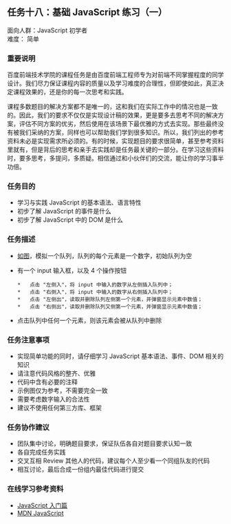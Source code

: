 ## 任务十八：基础 JavaScript 练习（一）

面向人群：JavaScript 初学者  
难度：	简单


### 重要说明

百度前端技术学院的课程任务是由百度前端工程师专为对前端不同掌握程度的同学设计。我们尽力保证课程内容的质量以及学习难度的合理性，但即使如此，真正决定课程效果的，还是你的每一次思考和实践。

课程多数题目的解决方案都不是唯一的，这和我们在实际工作中的情况也是一致的。因此，我们的要求不仅仅是实现设计稿的效果，更是要多去思考不同的解决方案，评估不同方案的优劣，然后使用在该场景下最优雅的方式去实现。那些最终没有被我们采纳的方案，同样也可以帮助我们学到很多知识。所以，我们列出的参考资料未必是实现需求所必须的。有的时候，实现题目的要求很简单，甚至参考资料里就有，但是背后的思考和亲手去实践却是任务最关键的一部分。在学习这些资料时，要多思考，多提问，多质疑。相信通过和小伙伴们的交流，能让你的学习事半功倍。

### 任务目的

*   学习与实践 JavaScript 的基本语法、语言特性
*   初步了解 JavaScript 的事件是什么
*   初步了解 JavaScript 中的 DOM 是什么

### 任务描述

*   [如图](http://7xrp04.com1.z0.glb.clouddn.com/task_2_18_1.jpg)，模拟一个队列，队列的每个元素是一个数字，初始队列为空
*   有一个 input 输入框，以及 4 个操作按钮

        *   点击 "左侧入"，将 input 中输入的数字从左侧插入队列中；
        *   点击 "右侧入"，将 input 中输入的数字从右侧插入队列中；
        *   点击 "左侧出"，读取并删除队列左侧第一个元素，并弹窗显示元素中数值；
        *   点击 "右侧出"，读取并删除队列又侧第一个元素，并弹窗显示元素中数值；
*   点击队列中任何一个元素，则该元素会被从队列中删除

### 任务注意事项

*   实现简单功能的同时，请仔细学习 JavaScript 基本语法、事件、DOM 相关的知识
*   请注意代码风格的整齐、优雅
*   代码中含有必要的注释
*   示例图仅为参考，不需要完全一致
*   需要考虑数字输入的合法性
*   建议不使用任何第三方库、框架

### 任务协作建议

*   团队集中讨论，明确题目要求，保证队伍各自对题目要求认知一致
*   各自完成任务实践
*   交叉互相 Review 其他人的代码，建议每个人至少看一个同组队友的代码
*   相互讨论，最后合成一份组内最佳代码进行提交

### 在线学习参考资料

*   [JavaScript 入门篇](http://www.imooc.com/view/36)
*   [MDN JavaScript](https://developer.mozilla.org/zh-CN/docs/Web/JavaScript)
